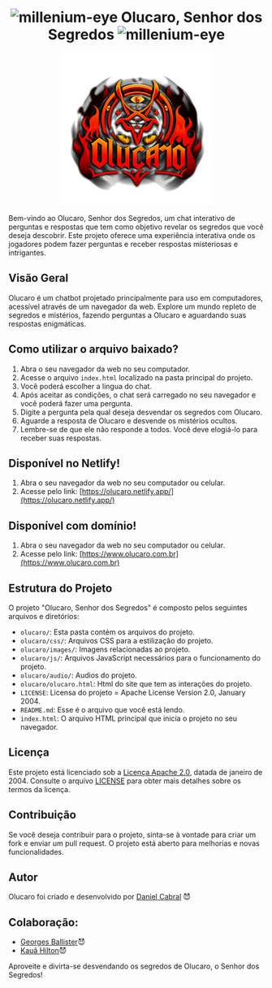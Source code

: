 <h1 align="center"><img width="25" height="25" src="https://img.icons8.com/water-color/50/millenium-eye.png" alt="millenium-eye"/> Olucaro, Senhor dos Segredos <img width="25" height="25" src="https://img.icons8.com/water-color/50/millenium-eye.png" alt="millenium-eye"/></h1>
<p align="center">
  <img width="300" height="300" src="olucaro/images/olucaro.png" alt="Logo do site">
</p>
  Bem-vindo ao Olucaro, Senhor dos Segredos, um chat interativo de perguntas e respostas que tem como objetivo revelar os segredos que você deseja descobrir. Este projeto oferece uma experiência interativa onde os jogadores podem fazer perguntas e receber respostas misteriosas e intrigantes.

## Visão Geral

Olucaro é um chatbot projetado principalmente para uso em computadores, acessível através de um navegador da web. Explore um mundo repleto de segredos e mistérios, fazendo perguntas a Olucaro e aguardando suas respostas enigmáticas.

## Como utilizar o arquivo baixado?

1. Abra o seu navegador da web no seu computador.
2. Acesse o arquivo `index.html` localizado na pasta principal do projeto.
3. Você poderá escolher a lingua do chat.
5. Após aceitar as condições,  o chat será carregado no seu navegador e você poderá fazer uma pergunta.
6. Digite a pergunta pela qual deseja desvendar os segredos com Olucaro.
7. Aguarde a resposta de Olucaro e desvende os mistérios ocultos.
8. Lembre-se de que ele não responde a todos. Você deve elogiá-lo para receber suas respostas.

## Disponível no Netlify!

1. Abra o seu navegador da web no seu computador ou celular.
2. Acesse pelo link: [https://olucaro.netlify.app/](https://olucaro.netlify.app/)

## Disponível com domínio!

1. Abra o seu navegador da web no seu computador ou celular.
2. Acesse pelo link: [https://www.olucaro.com.br](https://www.olucaro.com.br)

## Estrutura do Projeto

O projeto "Olucaro, Senhor dos Segredos" é composto pelos seguintes arquivos e diretórios:

- `olucaro/`: Esta pasta contém os arquivos do projeto.
- `olucaro/css/`: Arquivos CSS para a estilização do projeto.
- `olucaro/images/`: Imagens relacionadas ao projeto.
- `olucaro/js/`: Arquivos JavaScript necessários para o funcionamento do projeto.
- `olucaro/audio/`: Audios do projeto.
- `olucaro/olucaro.html`: Html do site que tem as interações do projeto.
- `LICENSE`: Licensa do projeto = Apache License Version 2.0, January 2004.
- `README.md`: Esse é o arquivo que você está lendo.
- `index.html`: O arquivo HTML principal que inicia o projeto no seu navegador.

## Licença

Este projeto está licenciado sob a [Licença Apache 2.0](http://www.apache.org/licenses/), datada de janeiro de 2004. Consulte o arquivo [LICENSE](LICENSE) para obter mais detalhes sobre os termos da licença.

## Contribuição

Se você deseja contribuir para o projeto, sinta-se à vontade para criar um fork e enviar um pull request. O projeto está aberto para melhorias e novas funcionalidades.

## Autor

Olucaro foi criado e desenvolvido por [Daniel Cabral](https://github.com/danieldemac) 😈

## Colaboração:
<ul>
  <li><a href='https://github.com/GeorgesBallister'>Georges Ballister</a>😈</li>
  <li><a href='https://github.com/Hkaua'>Kauã Hilton</a>😈</li>
</ul>


Aproveite e divirta-se desvendando os segredos de Olucaro, o Senhor dos Segredos!

